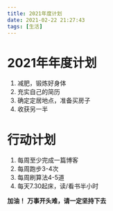 ```yaml
---
title: 2021年度计划
date: 2021-02-22 21:27:43
tags: [生活]
---
```

# 2021年年度计划
1. 减肥，锻炼好身体
2. 充实自己的简历
3. 确定定居地点，准备买房子
4. 收获另一半
#  行动计划
1. 每周至少完成一篇博客
2. 每周跑步3-4次
3. 每周刷算法4-5道
4. 每天7.30起床，读/看书半小时

**加油！**
**万事开头难，请一定坚持下去**